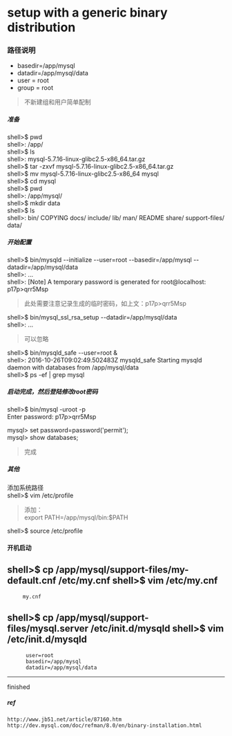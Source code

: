 # setup with a generic binary distribution


### 路径说明
- basedir=/app/mysql
- datadir=/app/mysql/data
- user = root
- group = root
> 不新建组和用户简单配制

##### 准备
  shell>$ pwd  
  shell>: /app/  
  shell>$ ls  
  shell>: mysql-5.7.16-linux-glibc2.5-x86_64.tar.gz  
  shell>$ tar -zxvf mysql-5.7.16-linux-glibc2.5-x86_64.tar.gz  
  shell>$ mv mysql-5.7.16-linux-glibc2.5-x86_64 mysql  
  shell>$ cd mysql  
  shell>$ pwd  
  shell>: /app/mysql/  
  shell>$ mkdir data  
  shell>$ ls  
  shell>: bin/  COPYING  docs/  include/  lib/  man/  README  share/  support-files/  data/  
  
##### 开始配置
  
  shell>$ bin/mysqld --initialize --user=root --basedir=/app/mysql --datadir=/app/mysql/data  
  shell>: ...  
  shell>: [Note] A temporary password is generated for root@localhost: p17p>qrr5Msp  
> 此处需要注意记录生成的临时密码，如上文：p17p>qrr5Msp    
  
  shell>$ bin/mysql_ssl_rsa_setup  --datadir=/app/mysql/data  
  shell>: ...  
> 可以忽略  
  
  shell>$ bin/mysqld_safe --user=root &  
  shell>: 2016-10-26T09:02:49.502483Z mysqld_safe Starting mysqld daemon with databases from /app/mysql/data  
  shell>$ ps -ef | grep mysql  
  
##### 启动完成，然后登陆修改root密码  
  
  shell>$ bin/mysql -uroot -p  
  Enter password: p17p>qrr5Msp  
  
  mysql> set password=password('permit');  
  mysql> show databases;  
> 完成  
  
##### 其他 
  添加系统路径  
  shell>$ vim /etc/profile  
> 添加：  
> export PATH=/app/mysql/bin:$PATH  
 
  shell>$ source /etc/profile  
  
#### 开机启动
  shell>$ cp /app/mysql/support-files/my-default.cnf /etc/my.cnf
  shell>$ vim /etc/my.cnf
  -------------------------------
         my.cnf
  
  shell>$ cp /app/mysql/support-files/mysql.server /etc/init.d/mysqld
  shell>$ vim /etc/init.d/mysqld
  --------------------------------
          user=root
          basedir=/app/mysql
          datadir=/app/mysql/data
  --------------------------------
  
  finished
  
##### ref
    http://www.jb51.net/article/87160.htm
    http://dev.mysql.com/doc/refman/8.0/en/binary-installation.html
  
  
    
